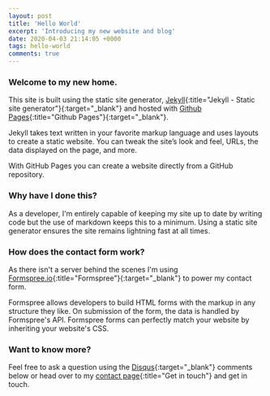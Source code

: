 ```yaml
---
layout: post
title: 'Hello World'
excerpt: 'Introducing my new website and blog'
date: 2020-04-03 21:14:05 +0000
tags: hello-world
comments: true
---
```


### Welcome to my new home.

This site is built using the static site generator, [Jekyll](https://jekyllrb.com/){:title="Jekyll - Static site generator"}{:target="_blank"} and hosted with [Github Pages](https://pages.github.com/){:title="Github Pages"}{:target="_blank"}.

Jekyll takes text written in your favorite markup language and uses layouts to create a static website. You can tweak the site’s look and feel, URLs, the data displayed on the page, and more.

With GitHub Pages you can create a website directly from a GitHub repository.


### Why have I done this?

As a developer, I'm entirely capable of keeping my site up to date by writing code but the use of markdown keeps this to a minimum. Using a static site generator ensures the site remains lightning fast at all times.

### How does the contact form work?

As there isn't a server behind the scenes I'm using [Formspree.io](https://formspree.io/){:title="Formspree"}{:target="_blank"} to power my contact form.

Formspree allows developers to build HTML forms with the markup in any structure they like. On submission of the form, the data is handled by Formspree's API. Formspree forms can perfectly match your website by inheriting your website's CSS.

### Want to know more?

Feel free to ask a question using the [Disqus](https://disqus.com/){:target="_blank"} comments below or head over to my [contact page](https://mikemoore.dev/contact){:title="Get in touch"} and get in touch.
